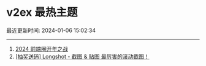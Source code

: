 # v2ex 最热主题

最近更新时间: 2024-01-06 15:02:34

--- 
1. [2024 前端圈开年之战](https://www.v2ex.com/t/1006336) 
2. [[抽奖送码] Longshot - 截图 & 贴图 最厉害的滚动截图！](https://www.v2ex.com/t/1006341) 
